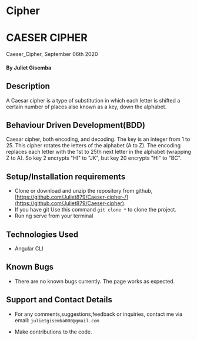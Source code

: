 # Cipher
# CAESER CIPHER
Caeser_Cipher, September 06th 2020
#### By **Juliet Gisemba**

## Description
A Caesar cipher is a type of substitution in which each letter is shifted a certain number of places also known as a key, down the alphabet.  
## Behaviour Driven Development(BDD)

 Caesar cipher, both encoding, and decoding. The key is an integer from 1 to 25. This cipher rotates the letters of the alphabet (A to Z).
 The encoding replaces each letter with the 1st to 25th next letter in the alphabet (wrapping Z to A). So key 2 encrypts "HI" to "JK", 
 but key 20 encrypts "HI" to "BC". 

## Setup/Installation requirements

- Clone  or download and unzip the repository from github, [https://github.com/Juliet879/Caeser-cipher-/](https://github.com/Juliet879/Caeser-cipher).
- If you have git Use this command `git clone *` to clone the project.
- Run ng serve from your terminal


## Technologies Used
- Angular CLI

## Known Bugs
- There are no known bugs currently. The page works as expected.

## Support and Contact Details
- For any comments,suggestions,feedback or inquiries, contact me via email: `julietgisemba000@gmail.com`


- Make contributions to the code.
